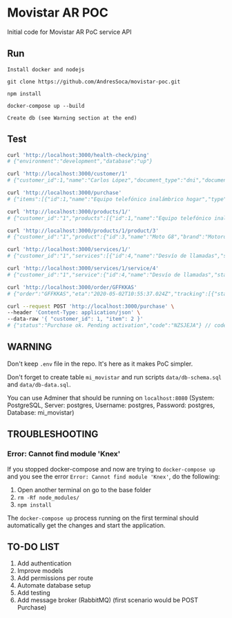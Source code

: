 # Movistar AR POC 

Initial code for Movistar AR PoC service API

## Run

    Install docker and nodejs

    git clone https://github.com/AndresSoca/movistar-poc.git

    npm install

    docker-compose up --build

    Create db (see Warning section at the end)

## Test

```sh
curl 'http://localhost:3000/health-check/ping'
# {"environment":"development","database":"up"}

curl 'http://localhost:3000/customer/1'
# {"customer_id":1,"name":"Carlos López","document_type":"dni","document_id":"123456789"}

curl 'http://localhost:3000/purchase'
# {"items":[{"id":1,"name":"Equipo telefónico inalámbrico hogar","type":"product"},{"id":2,"name":"Moto G6","type":"product"},{"id":3,"name":"Moto G8","type":"product"},{"id":4,"name":"Desvío de llamadas","type":"service"},{"id":5,"name":"Internet 50Mb","type":"service"},{"id":6,"name":"L;inea fija","type":"service"},{"id":7,"name":"Tv digital","type":"service"},{"id":8,"name":"Roaming","type":"service"},{"id":9,"name":"Identificación de llamadas","type":"service"}]}

curl 'http://localhost:3000/products/1/'
# {"customer_id":"1","products":[{"id":1,"name":"Equipo telefónico inalámbrico hogar","brand":"Samsung","category":"landline","status":"activated"},{"id":3,"name":"Moto G8","brand":"Motorola","category":"mobile","status":"delivery_pending"}]}

curl 'http://localhost:3000/products/1/product/3'
# {"customer_id":"1","product":{"id":3,"name":"Moto G8","brand":"Motorola","category":"mobile","status":"delivery_pending","delivereyOrderId":"GFFKKAS"}}

curl 'http://localhost:3000/services/1/'
# {"customer_id":"1","services":[{"id":4,"name":"Desvío de llamadas","start":"2020-04-17T06:24:52.842Z","end":"2020-04-17T10:55:37.024Z","status":"terminated"}]}

curl 'http://localhost:3000/services/1/service/4'
# {"customer_id":"1","service":{"id":4,"name":"Desvío de llamadas","start":"2020-04-17T06:24:52.842Z","end":"2020-04-17T10:55:37.024Z","status":"terminated"}}

curl 'http://localhost:3000/order/GFFKKAS'
# {"order":"GFFKKAS","eta":"2020-05-02T10:55:37.024Z","tracking":[{"status":"started","timestamp":"2020-04-16T10:58:45.761Z"},{"status":"in_progress","timestamp":"2020-04-17T10:58:45.761Z"}]}

curl --request POST 'http://localhost:3000/purchase' \
--header 'Content-Type: application/json' \
--data-raw '{ "customer_id": 1, "item": 2 }'
# {"status":"Purchase ok. Pending activation","code":"NZSJEJA"} // code is randomly generated
```

## WARNING

Don't keep `.env` file in the repo. It's here as it makes PoC simpler.

Don't forget to create table `mi_movistar` and run scripts `data/db-schema.sql` and `data/db-data.sql`.

You can use Adminer that should be running on `localhost:8080` (System: PostgreSQL, Server: postgres, Username: postgres, Password: postgres, Database: mi_movistar)

## TROUBLESHOOTING

### Error: Cannot find module 'Knex'

If you stopped docker-compose and now are trying to `docker-compose up` and you see the error `Error: Cannot find module 'Knex'`, do the following:

1. Open another terminal on go to the base folder
2. `rm -Rf node_modules/`
3. `npm install`

The `docker-compose up` process running on the first terminal should automatically get the changes and start the application.

## TO-DO LIST

1. Add authentication
2. Improve models
3. Add permissions per route
4. Automate database setup
5. Add testing
6. Add message broker (RabbitMQ) (first scenario would be POST Purchase)
